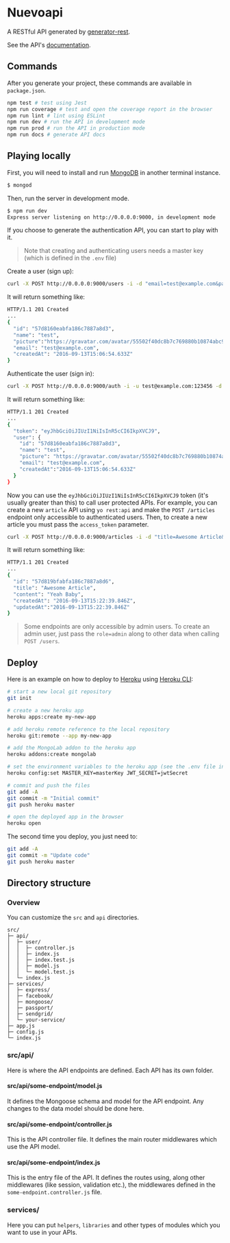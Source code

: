 # Nuevoapi

A RESTful API generated by [generator-rest](https://github.com/diegohaz/generator-rest).

See the API's [documentation](DOCS.md).

## Commands

After you generate your project, these commands are available in `package.json`.

```bash
npm test # test using Jest
npm run coverage # test and open the coverage report in the browser
npm run lint # lint using ESLint
npm run dev # run the API in development mode
npm run prod # run the API in production mode
npm run docs # generate API docs
```

## Playing locally

First, you will need to install and run [MongoDB](https://www.mongodb.com/) in another terminal instance.

```bash
$ mongod
```

Then, run the server in development mode.

```bash
$ npm run dev
Express server listening on http://0.0.0.0:9000, in development mode
```

If you choose to generate the authentication API, you can start to play with it.
> Note that creating and authenticating users needs a master key (which is defined in the `.env` file)

Create a user (sign up):
```bash
curl -X POST http://0.0.0.0:9000/users -i -d "email=test@example.com&password=123456&access_token=MASTER_KEY_HERE"
```

It will return something like:
```bash
HTTP/1.1 201 Created
...
{
  "id": "57d8160eabfa186c7887a8d3",
  "name": "test",
  "picture":"https://gravatar.com/avatar/55502f40dc8b7c769880b10874abc9d0?d=identicon",
  "email": "test@example.com",
  "createdAt": "2016-09-13T15:06:54.633Z"
}
```

Authenticate the user (sign in):
```bash
curl -X POST http://0.0.0.0:9000/auth -i -u test@example.com:123456 -d "access_token=MASTER_KEY_HERE"
```

It will return something like:
```bash
HTTP/1.1 201 Created
...
{
  "token": "eyJhbGciOiJIUzI1NiIsInR5cCI6IkpXVCJ9",
  "user": {
    "id": "57d8160eabfa186c7887a8d3",
    "name": "test",
    "picture": "https://gravatar.com/avatar/55502f40dc8b7c769880b10874abc9d0?d=identicon",
    "email": "test@example.com",
    "createdAt":"2016-09-13T15:06:54.633Z"
  }
}
```

Now you can use the `eyJhbGciOiJIUzI1NiIsInR5cCI6IkpXVCJ9` token (it's usually greater than this) to call user protected APIs. For example, you can create a new `article` API using `yo rest:api` and make the `POST /articles` endpoint only accessible to authenticated users. Then, to create a new article you must pass the `access_token` parameter.
```bash
curl -X POST http://0.0.0.0:9000/articles -i -d "title=Awesome Article&content=Yeah Baby&access_token=eyJhbGciOiJIUzI1NiIsInR5cCI6IkpXVCJ9"
```

It will return something like:
```bash
HTTP/1.1 201 Created
...
{
  "id": "57d819bfabfa186c7887a8d6",
  "title": "Awesome Article",
  "content": "Yeah Baby",
  "createdAt": "2016-09-13T15:22:39.846Z",
  "updatedAt":"2016-09-13T15:22:39.846Z"
}
```

> Some endpoints are only accessible by admin users. To create an admin user, just pass the `role=admin` along to other data when calling `POST /users`.

## Deploy

Here is an example on how to deploy to [Heroku](https://heroku.com) using [Heroku CLI](https://devcenter.heroku.com/articles/heroku-command-line):
```bash
# start a new local git repository
git init

# create a new heroku app
heroku apps:create my-new-app

# add heroku remote reference to the local repository
heroku git:remote --app my-new-app

# add the MongoLab addon to the heroku app
heroku addons:create mongolab

# set the environment variables to the heroku app (see the .env file in root directory)
heroku config:set MASTER_KEY=masterKey JWT_SECRET=jwtSecret

# commit and push the files
git add -A
git commit -m "Initial commit"
git push heroku master

# open the deployed app in the browser
heroku open
```

The second time you deploy, you just need to:

```bash
git add -A
git commit -m "Update code"
git push heroku master
```

## Directory structure

### Overview

You can customize the `src` and `api` directories.

```
src/
├─ api/
│  ├─ user/
│  │  ├─ controller.js
│  │  ├─ index.js
│  │  ├─ index.test.js
│  │  ├─ model.js
│  │  └─ model.test.js
│  └─ index.js
├─ services/
│  ├─ express/
│  ├─ facebook/
│  ├─ mongoose/
│  ├─ passport/
│  ├─ sendgrid/
│  └─ your-service/
├─ app.js
├─ config.js
└─ index.js
```

### src/api/

Here is where the API endpoints are defined. Each API has its own folder.

#### src/api/some-endpoint/model.js

It defines the Mongoose schema and model for the API endpoint. Any changes to the data model should be done here.

#### src/api/some-endpoint/controller.js

This is the API controller file. It defines the main router middlewares which use the API model.

#### src/api/some-endpoint/index.js

This is the entry file of the API. It defines the routes using, along other middlewares (like session, validation etc.), the middlewares defined in the `some-endpoint.controller.js` file.

### services/

Here you can put `helpers`, `libraries` and other types of modules which you want to use in your APIs.

